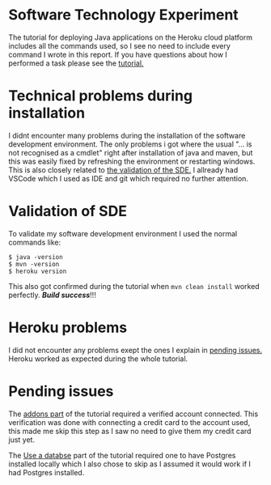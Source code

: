 
# Software Technology Experiment
The tutorial for deploying Java applications on the Heroku cloud platform includes all the commands used, so I see no need to include every command I wrote in this report. If you have questions about how I performed a task please see the [tutorial.](https://devcenter.heroku.com/articles/getting-started-with-java)

# Technical problems during installation
I didnt encounter many problems during the installation of the software development environment. The only problems i got where the usual "... is not recognised as a cmdlet" right after installation of java and maven, but this was easily fixed by refreshing the environment or restarting windows. This is also closely related to [the validation of the SDE.](#validation-of-sde) I allready had VSCode which I used as IDE and git which required no further attention.
# Validation of SDE

To validate my software development environment I used the normal commands like:

```console
$ java -version
$ mvn -version
$ heroku version
```

This also got confirmed during the tutorial when `mvn clean install` worked perfectly. ***Build success***!!!


# Heroku problems
I did not encounter any problems exept the ones I explain in [pending issues.](#pending-issues) Heroku worked as expected during the whole tutorial.
# Pending issues
The [addons part](https://devcenter.heroku.com/articles/getting-started-with-java#provision-add-ons) of the tutorial required a verified account connected. This verification was done with connecting a credit card to the account used, this made me skip this step as I saw no need to give them my credit card just yet.

The [Use a databse](https://devcenter.heroku.com/articles/getting-started-with-java#use-a-database) part of the tutorial required one to have Postgres installed locally which I also chose to skip as I assumed it would work if I had Postgres installed.

